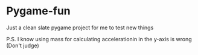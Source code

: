 # Pygame-fun
Just a clean slate pygame project for me to test new things

P.S.
I know using mass for calculating accelerationin in the y-axis is wrong (Don't judge)